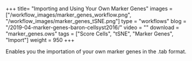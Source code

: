 +++
title= "Importing and Using Your Own Marker Genes"
images =  ["/workflow_images/marker_genes_workflow.png", "/workflow_images/marker_genes_tSNE.png"]
type = "workflows"
blog =  "/2019-04-marker-genes-baron-cellsyst2016/"
video = ""
download = "marker_genes.ows"
tags = ["Score Cells", "tSNE", "Marker Genes", "Import"]
weight =  950
+++

Enables you the importation of your own marker genes in the .tab format. 